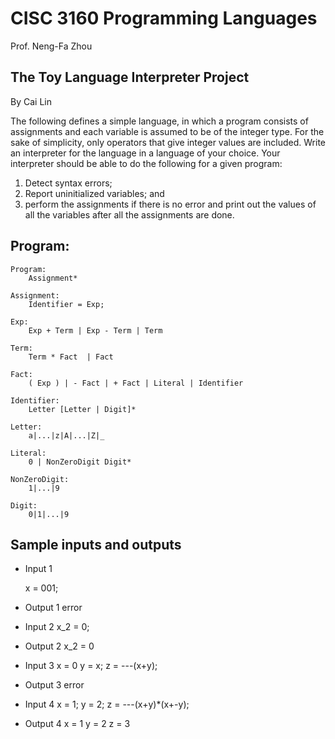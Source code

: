# CISC 3160 Programming Languages
Prof. Neng-Fa Zhou

## The Toy Language Interpreter Project
By Cai Lin

The following defines a simple language, in which a program consists of assignments and each variable is assumed to be of the integer type. For the sake of simplicity, only operators that give integer values are included. Write an interpreter for the language in a language of your choice. Your interpreter should be able to do the following for a given program: 
1. Detect syntax errors;
2. Report uninitialized variables; and 
3. perform the assignments if there is no error and print out the values of all the variables after all the assignments are done.

## Program: 
    Program:
	    Assignment*
  
    Assignment:
        Identifier = Exp;
  
    Exp:
        Exp + Term | Exp - Term | Term
  
    Term:
        Term * Fact  | Fact
  
    Fact:
        ( Exp ) | - Fact | + Fact | Literal | Identifier
  
    Identifier:
        Letter [Letter | Digit]*

    Letter:
	    a|...|z|A|...|Z|_

    Literal:
        0 | NonZeroDigit Digit*
            
    NonZeroDigit:
        1|...|9

    Digit:
        0|1|...|9

## Sample inputs and outputs
- Input 1
    
    x = 001;

- Output 1
error

- Input 2
x_2 = 0;

- Output 2
x_2 = 0

- Input 3
x = 0
y = x;
z = ---(x+y);

- Output 3
error

- Input 4
x = 1;
y = 2;
z = ---(x+y)*(x+-y);

- Output 4
x = 1
y = 2
z = 3